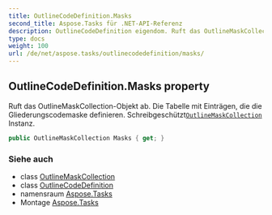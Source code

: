 ```yaml
---
title: OutlineCodeDefinition.Masks
second_title: Aspose.Tasks für .NET-API-Referenz
description: OutlineCodeDefinition eigendom. Ruft das OutlineMaskCollectionObjekt ab. Die Tabelle mit Einträgen die die Gliederungscodemaske definieren. SchreibgeschütztOutlineMaskCollection Instanz.
type: docs
weight: 100
url: /de/net/aspose.tasks/outlinecodedefinition/masks/
---
```

## OutlineCodeDefinition.Masks property

Ruft das OutlineMaskCollection-Objekt ab. Die Tabelle mit Einträgen, die die Gliederungscodemaske definieren. Schreibgeschützt[`OutlineMaskCollection`](../../outlinemaskcollection/) Instanz.

```csharp
public OutlineMaskCollection Masks { get; }
```

### Siehe auch

* class [OutlineMaskCollection](../../outlinemaskcollection/)
* class [OutlineCodeDefinition](../)
* namensraum [Aspose.Tasks](../../outlinecodedefinition/)
* Montage [Aspose.Tasks](../../../)


